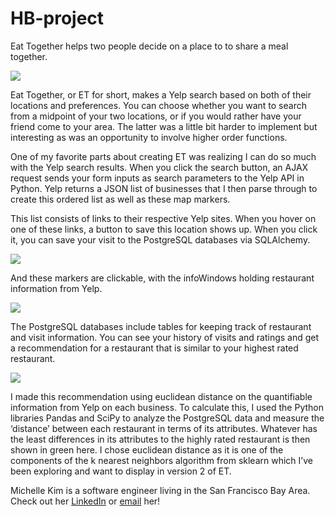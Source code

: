 # HB-project
Eat Together helps two people decide on a place to to share a meal together.

<img src="http://gifimgs.com/res/1116/583de71331479307869642.gif">

Eat Together, or ET for short, makes a Yelp search based on both of their locations and preferences.  You can choose whether you want to search from a midpoint of your two locations, or if you would rather have your friend come to your area.  The latter was a little bit harder to implement but interesting as was an opportunity to involve higher order functions.

One of my favorite parts about creating ET was realizing I can do so much with the Yelp search results.  When you click the search button, an AJAX request sends your form inputs as search parameters to the Yelp API in Python. Yelp returns a JSON list of businesses that I then parse through to create this ordered list as well as these map markers.

This list consists of links to their respective Yelp sites.  When you hover on one of these links, a button to save this location shows up.  When you click it, you can save your visit to the PostgreSQL databases via SQLAlchemy.

<img src="http://gifgifs.com/res/1116/583debddcc28a692920390.gif">

And these markers are clickable, with the infoWindows holding restaurant information from Yelp.

<img src="http://gifimgs.com/res/1116/583de9cdd9cd3069068926.gif">

The PostgreSQL databases include tables for keeping track of restaurant and visit information.  You can see your history of visits and ratings and get a recommendation for a restaurant that is similar to your highest rated restaurant.

<img src="http://gifimgs.com/res/1116/583de7f2229bb157081314.gif">

I made this recommendation using euclidean distance on the quantifiable information from Yelp on each business.  To calculate this, I used the Python libraries Pandas and SciPy to analyze the PostgreSQL data and measure the ‘distance’ between each restaurant in terms of its attributes.  Whatever has the least differences in its attributes to the highly rated restaurant is then shown in green here.  I chose euclidean distance as it is one of the components of the k nearest neighbors algorithm from sklearn which I’ve been exploring and want to display in version 2 of ET.

Michelle Kim is a software engineer living in the San Francisco Bay Area.  Check out her <a href="https://www.linkedin.com/in/kmjch">LinkedIn</a> or <a href="mailto:jmichkim@gmail.com">email</a> her!
